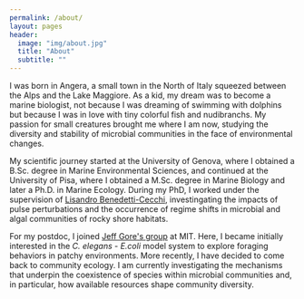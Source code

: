 ```yaml
---
permalink: /about/
layout: pages
header:
  image: "img/about.jpg"
  title: "About"
  subtitle: ""
---
```


I was born in Angera, a small town in the North of Italy squeezed between the Alps and the Lake Maggiore. As a kid, my dream was to become a marine biologist, not because I was dreaming of swimming with dolphins but because I was in love with tiny colorful fish and nudibranchs. My passion for small creatures brought me where I am now, studying the diversity and stability of microbial communities in the face of environmental changes. 

My scientific journey started at the University of Genova, where I obtained a B.Sc. degree in Marine Environmental Sciences, and continued at the University of Pisa, where I obtained a M.Sc. degree in Marine Biology and later a Ph.D. in Marine Ecology. During my PhD, I worked under the supervision of [Lisandro Benedetti-Cecchi](https://sites.google.com/site/lisandrobenedetticecchi/as), investingating the impacts of pulse perturbations and the occurrence of regime shifts in microbial and algal communities of rocky shore habitats.

For my postdoc, I joined [Jeff Gore's group](http://www.gorelab.org) at MIT. Here, I became initially interested in the *C. elegans* - *E.coli* model system to explore foraging behaviors in patchy environments. More recently, I have decided to come back to community ecology. I am currently investigating the mechanisms that underpin the coexistence of species within microbial communities and, in particular, how available resources shape community diversity.




